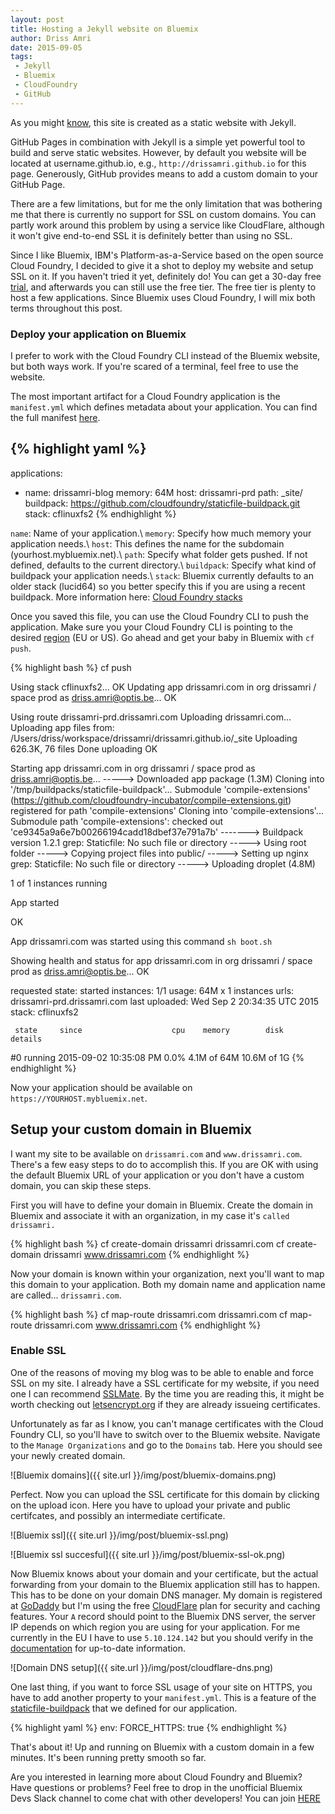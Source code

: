 ```yaml
---
layout: post
title: Hosting a Jekyll website on Bluemix
author: Driss Amri
date: 2015-09-05
tags:
 - Jekyll
 - Bluemix
 - CloudFoundry
 - GitHub
---
```


As you might [know](https://www.drissamri.com/blog/2015/05/17/drissamri-home-v2/), this site is created as a static website with Jekyll.


GitHub Pages in combination with Jekyll is a simple yet powerful tool to build and serve static websites.
However, by default you website will be located at username.github.io, e.g., `http://drissamri.github.io` for this page. Generously, GitHub provides means to add a custom domain to your GitHub Page.

There are a few limitations, but for me the only limitation that was bothering me that there is currently no support for SSL on custom domains. You can partly work around this problem by using a service like CloudFlare, although it won't give end-to-end SSL it is definitely better than using no SSL.

Since I like Bluemix, IBM's Platform-as-a-Service based on the open source Cloud Foundry, I decided to give it a shot to deploy my website and setup SSL on it. If you haven't tried it yet, definitely do! You can get a 30-day free [trial](https://console.ng.bluemix.net/registration/), and afterwards you can still use the free tier. The free tier is plenty to host a few applications. Since Bluemix uses Cloud Foundry, I will mix both terms throughout this post.

### Deploy your application on Bluemix ###

I prefer to work with the Cloud Foundry CLI instead of the Bluemix website, but both ways work. If you're scared of a terminal, feel free to use the website.

The most important artifact for a Cloud Foundry application is the `manifest.yml` which defines metadata about your application. You can find the full manifest [here](https://docs.cloudfoundry.org/devguide/deploy-apps/manifest.html).

{% highlight yaml %}
---
applications:
- name: drissamri-blog
  memory: 64M
  host: drissamri-prd
  path: _site/
  buildpack: https://github.com/cloudfoundry/staticfile-buildpack.git
  stack: cflinuxfs2
{% endhighlight %}

`name`: Name of your application.\\
`memory`: Specify how much memory your application needs.\\
`host`: This defines the name for the subdomain (yourhost.mybluemix.net).\\
`path`: Specify what folder gets pushed. If not defined, defaults to the current directory.\\
`buildpack`: Specify what kind of buildpack your application needs.\\
`stack`: Bluemix currently defaults to an older stack (lucid64) so you better specify this if you are using a recent buildpack. More information here: [Cloud Foundry stacks](https://docs.cloudfoundry.org/concepts/stacks.html)

Once you saved this file, you can use the Cloud Foundry CLI to push the application. Make sure you your Cloud Foundry CLI is pointing to the desired [region](https://www.ng.bluemix.net/docs/overview/overview.html#ov_intro__reg) (EU or US). Go ahead and get your baby in Bluemix with `cf push`.


{% highlight bash %}
cf push

Using stack cflinuxfs2...
OK
Updating app drissamri.com in org drissamri / space prod as driss.amri@optis.be...
OK

Using route drissamri-prd.drissamri.com
Uploading drissamri.com...
Uploading app files from: /Users/driss/workspace/drissamri/drissamri.github.io/_site
Uploading 626.3K, 76 files
Done uploading
OK

Starting app drissamri.com in org drissamri / space prod as driss.amri@optis.be...
-----> Downloaded app package (1.3M)
Cloning into '/tmp/buildpacks/staticfile-buildpack'...
Submodule 'compile-extensions' (https://github.com/cloudfoundry-incubator/compile-extensions.git) registered for path 'compile-extensions'
Cloning into 'compile-extensions'...
Submodule path 'compile-extensions': checked out 'ce9345a9a6e7b00266194cadd18dbef37e791a7b'
-------> Buildpack version 1.2.1
grep: Staticfile: No such file or directory
-----> Using root folder
-----> Copying project files into public/
-----> Setting up nginx
grep: Staticfile: No such file or directory
-----> Uploading droplet (4.8M)

1 of 1 instances running

App started


OK

App drissamri.com was started using this command `sh boot.sh`

Showing health and status for app drissamri.com in org drissamri / space prod as driss.amri@optis.be...
OK

requested state: started
instances: 1/1
usage: 64M x 1 instances
urls: drissamri-prd.drissamri.com
last uploaded: Wed Sep 2 20:34:35 UTC 2015
stack: cflinuxfs2

     state     since                    cpu    memory        disk          details
#0   running   2015-09-02 10:35:08 PM   0.0%   4.1M of 64M   10.6M of 1G
{% endhighlight %}

Now your application should be available on `https://YOURHOST.mybluemix.net`.

## Setup your custom domain in Bluemix ##

I want my site to be available on `drissamri.com` and `www.drissamri.com`. There's a few easy steps to do to accomplish this. If you are OK with using the default Bluemix URL of your application or you don't have a custom domain, you can skip these steps.

First you will have to define your domain in Bluemix. Create the domain in Bluemix and associate it with an organization, in my case it's `called drissamri.`

{% highlight bash %}
cf create-domain drissamri drissamri.com
cf create-domain drissamri www.drissamri.com
{% endhighlight %}

Now your domain is known within your organization, next you'll want to map this domain to your application. Both my domain name and application name are called... `drissamri.com`.

{% highlight bash %}
cf map-route drissamri.com drissamri.com
cf map-route drissamri.com www.drissamri.com
{% endhighlight %}

### Enable SSL ###

One of the reasons of moving my blog was to be able to enable and force SSL on my site.
I already have a SSL certificate for my website, if you need one I can recommend [SSLMate](https://sslmate.com/). By the time you are reading this, it might be worth checking out [letsencrypt.org](https://letsencrypt.org/) if they are already issueing certificates.

Unfortunately as far as I know, you can't manage certificates with the Cloud Foundry CLI, so you'll have to switch over to the Bluemix website. Navigate to the `Manage Organizations` and go to the `Domains` tab. Here you should see your newly created domain.

![Bluemix domains]({{ site.url }}/img/post/bluemix-domains.png)

Perfect. Now you can upload the SSL certificate for this domain by clicking on the upload icon.
Here you have to upload your private and public certifcates, and possibly an intermediate certificate.

![Bluemix ssl]({{ site.url }}/img/post/bluemix-ssl.png)

![Bluemix ssl succesful]({{ site.url }}/img/post/bluemix-ssl-ok.png)

Now Bluemix knows about your domain and your certificate, but the actual forwarding from your domain to the Bluemix application still has to happen. This has to be done on your domain DNS manager. My domain is registered at [GoDaddy](https://be.godaddy.com/) but I'm using the free [CloudFlare](https://www.cloudflare.com) plan for security and caching features. Your `A` record should point to the Bluemix DNS server, the server IP depends on which region you are using for your application. For me currently in the EU I have to use `5.10.124.142` but you should verify in the [documentation](https://www.eu-gb.bluemix.net/docs/manageapps/securingapps.html) for up-to-date information.

![Domain DNS setup]({{ site.url }}/img/post/cloudflare-dns.png)

One last thing, if you want to force SSL usage of your site on HTTPS, you have to add another property to your `manifest.yml`. This is a feature of the [staticfile-buildpack](https://github.com/cloudfoundry/staticfile-buildpack) that we defined for our application.

{% highlight yaml %}
env:
  FORCE_HTTPS: true
{% endhighlight %}

That's about it! Up and running on Bluemix with a custom domain in a few minutes. It's been running pretty smooth so far.

<div class="alert alert-info" role="alert">
  Are you interested in learning more about Cloud Foundry and Bluemix? Have questions or problems? Feel free to drop in the unofficial Bluemix Devs Slack channel to come chat with other developers! You can join <a href="http://bluemixdevs.mybluemix.net/" class="alert-link">HERE</a>
</div>




